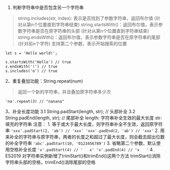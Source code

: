 1. 判断字符串中是否包含另一个字符串
> string.includes(str, index): 表示是否找到了参数字符串，返回布尔值 (针对从第n个位置直到字符串结束)
> string.startsWith()：返回布尔值，表示参数字符串是否在原字符串的头部 (针对从第n个位置直到字符串结束)
> string.endsWith()：返回布尔值，表示参数字符串是否在原字符串的尾部  (针对前n个字符)
> 支持第二个参数，表示开始搜索的位置

```
let s = 'Hello world!';

s.startsWith('Hello') // true
s.endsWith('!') // true
s.includes('o') // true
```

2、重复叠加功能：String.repeat(num)
> 返回一个新的字符串，并且叠加原字符串多少次
```
'na'.repeat(3) // "nanana"
```

3、补全长度功能
3.1 String.padStart(length, str); // 头部补全
3.2 String.padEnd(length, str); // 尾部补全 
length: 字符串补全生效的最大长度
str: 填充的字符串
注意：
    1. 等于或大于最大长度，则字符串补全不生效，返回原字符串
    ```
        'xxx'.padStart(2, 'ab') // 'xxx'
        'xxx'.padEnd(2, 'ab') // 'xxx'
    ```
    2. 用来补全的字符串与原字符串，两者的长度之和超过了最大长度，则会截去超出位数的补全字符串
    ```
        'abc'.padStart(10, '0123456789')
    ```
    3. 省略第二个参数、默认使用空格补全长度
    ```
        'x'.padStart(4) // '   x'
        'x'.padEnd(4) // 'x   '
    ```
    4. ES2019 对字符串实例新增了trimStart()和trimEnd()这两个方法
        trimStart()消除字符串头部的空格，trimEnd()消除尾部的空格


